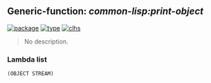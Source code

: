 ## Generic-function: ***common-lisp:print-object***
[![package](https://img.shields.io/badge/Package-COMMON--LISP-5f9ea0.svg?style=social&colorA=999999)](../) [![type](https://img.shields.io/badge/Type-Generic--Function-5f9ea0.svg?style=social&colorA=999999)](../#generic-function) [![clhs](https://img.shields.io/badge/CLHS-PRINT--OBJECT-5f9ea0.svg?style=social&colorA=999999)](http://www.lispworks.com/documentation/HyperSpec/Body/f_pr_obj.htm) 

> No description.

### Lambda list
```
(OBJECT STREAM)
```
